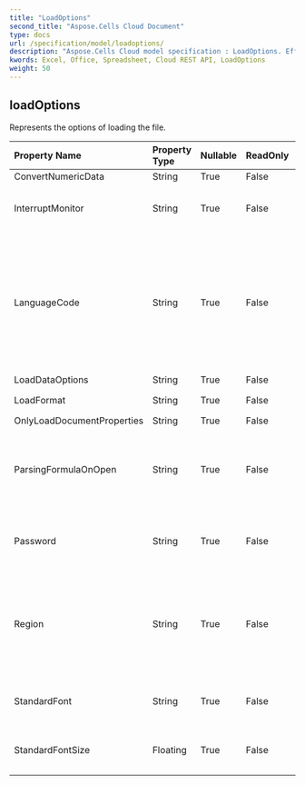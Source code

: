 ```yaml
---
title: "LoadOptions"
second_title: "Aspose.Cells Cloud Document"
type: docs
url: /specification/model/loadoptions/
description: "Aspose.Cells Cloud model specification : LoadOptions. Effortlessly handle Excel and other spreadsheet documents with features like opening, generating, editing, splitting, merging, comparing, and converting."
kwords: Excel, Office, Spreadsheet, Cloud REST API, LoadOptions
weight: 50
---
```


## **loadOptions**

Represents the options of loading the file. 

| Property Name | Property Type | Nullable |  ReadOnly | DefaultValue | Description | 
| :- | :- | :- |:- |  :- | :- |
| ConvertNumericData | String | True |  False |  |  |  
| InterruptMonitor | String | True |  False |  | Gets and sets the interrupt monitor. |  
| LanguageCode | String | True |  False |  | Gets or sets the user interface language of the Workbook version based on CountryCode that has saved the file. |  
| LoadDataOptions | String | True |  False |  |  |  
| LoadFormat | String | True |  False |  | Gets the load format. |  
| OnlyLoadDocumentProperties | String | True |  False |  |  |  
| ParsingFormulaOnOpen | String | True |  False |  | Indicates whether parsing the formula when reading the file. |  
| Password | String | True |  False |  | Gets and set the password of the workbook. |  
| Region | String | True |  False |  | Gets or sets the system regional settings based on CountryCode at the time the file was loaded. |  
| StandardFont | String | True |  False |  | Sets the default standard font name |  
| StandardFontSize | Floating | True |  False |  | Sets the default standard font size. |  

